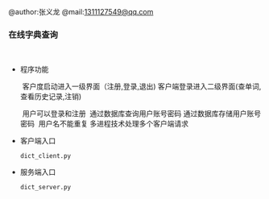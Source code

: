 @author:张义龙
@mail:1311127549@qq.com

### 在线字典查询

​	

- 程序功能

  ​	客户度启动进入一级界面（注册,登录,退出)
  ​    客户端登录进入二级界面(查单词,查看历史记录,注销)

  ​    用户可以登录和注册
  ​    通过数据库查询用户账号密码
  ​    通过数据库存储用户账号密码
  ​    用户名不能重复
     多进程技术处理多个客户端请求

  

- 客户端入口

  ```
  dict_client.py
  ```

- 服务端入口

  ```
  dict_server.py
  ```

  

  ​    